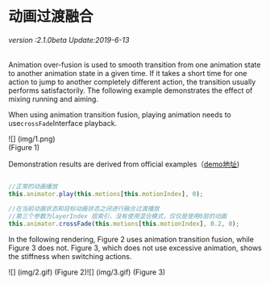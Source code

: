 # 动画过渡融合

###### *version :2.1.0beta   Update:2019-6-13*

Animation over-fusion is used to smooth transition from one animation state to another animation state in a given time. If it takes a short time for one action to jump to another completely different action, the transition usually performs satisfactorily. The following example demonstrates the effect of mixing running and aiming.

When using animation transition fusion, playing animation needs to use`crossFade`Interface playback.

![] (img/1.png)<br> (Figure 1)

Demonstration results are derived from official examples（[demo地址](https://layaair.ldc.layabox.com/demo2/?language=ch&category=3d&group=Animation3D&name=AnimationLayerBlend))


```typescript

//正常的动画播放
this.animator.play(this.motions[this.motionIndex], 0);

//在当前动画状态和目标动画状态之间进行融合过渡播放
//第三个参数为layerIndex 层索引，没有使用混合模式，仅仅是使用0层的动画
this.animator.crossFade(this.motions[this.motionIndex], 0.2, 0);
```


In the following rendering, Figure 2 uses animation transition fusion, while Figure 3 does not. Figure 3, which does not use excessive animation, shows the stiffness when switching actions.

![] (img/2.gif) (Figure 2)![] (img/3.gif) (Figure 3)

